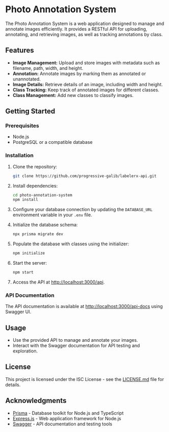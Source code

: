 


# Photo Annotation System

The Photo Annotation System is a web application designed to manage and annotate images efficiently. It provides a RESTful API for uploading, annotating, and retrieving images, as well as tracking annotations by class.

## Features

- **Image Management:** Upload and store images with metadata such as filename, path, width, and height.
- **Annotation:** Annotate images by marking them as annotated or unannotated.
- **Image Details:** Retrieve details of an image, including width and height.
- **Class Tracking:** Keep track of annotated images for different classes.
- **Class Management:** Add new classes to classify images.

## Getting Started

### Prerequisites

- Node.js
- PostgreSQL or a compatible database

### Installation

1. Clone the repository:

   ```sh
   git clone https://github.com/progressive-galib/labelerx-api.git
   ```

2. Install dependencies:

   ```sh
   cd photo-annotation-system
   npm install
   ```

3. Configure your database connection by updating the `DATABASE_URL` environment variable in your `.env` file.

4. Initialize the database schema:

   ```sh
   npx prisma migrate dev
   ```

5. Populate the database with classes using the initializer:

   ```sh
   npm initialize
   ```

6. Start the server:

   ```sh
   npm start
   ```

7. Access the API at [http://localhost:3000/api](http://localhost:3000/api).

### API Documentation

The API documentation is available at [http://localhost:3000/api-docs](http://localhost:3000/api-docs) using Swagger UI.

## Usage

- Use the provided API to manage and annotate your images.
- Interact with the Swagger documentation for API testing and exploration.

## License

This project is licensed under the ISC License - see the [LICENSE.md](LICENSE.md) file for details.

## Acknowledgments

- [Prisma](https://www.prisma.io/) - Database toolkit for Node.js and TypeScript
- [Express.js](https://expressjs.com/) - Web application framework for Node.js
- [Swagger](https://swagger.io/) - API documentation and testing tools